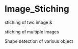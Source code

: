 # Image_Stiching
stiching of two image &

stiching of multiple images 

Shape detection of various object
